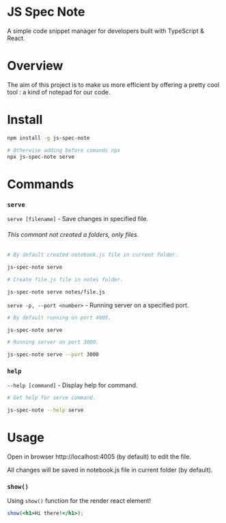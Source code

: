 # JS Spec Note

A simple code snippet manager for developers built with TypeScript & React.

# Overview

The aim of this project is to make us more efficient by offering a pretty cool tool : a kind of notepad for our code.

# Install

```bash
npm install -g js-spec-note
```

```bash
# Otherwise adding before comands npx
npx js-spec-note serve
```

# Commands

### `serve`

`serve [filename]` - Save changes in specified file.

###### This commant not created a folders, only files.

```bash
# By default created notebook.js file in current folder.

js-spec-note serve

# Create file.js file in notes folder.

js-spec-note serve notes/file.js
```

`serve -p, --port <number>` - Running server on a specified port.

```bash
# By default running on port 4005.

js-spec-note serve

# Running server on port 3000.

js-spec-note serve --port 3000
```

### `help`

`--help [command]` - Display help for command.

```bash
# Get help for serve command.

js-spec-note --help serve
```

# Usage

Open in browser http://localhost:4005 (by default) to edit the file.

All changes will be saved in notebook.js file in current folder (by default).

### `show()`

Using `show()` function for the render react element!

```jsx
show(<h1>Hi there!</h1>);
```
